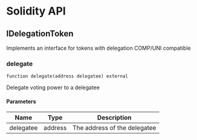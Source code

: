 # Solidity API

## IDelegationToken

Implements an interface for tokens with delegation COMP/UNI compatible

### delegate

```solidity
function delegate(address delegatee) external
```

Delegate voting power to a delegatee

#### Parameters

| Name | Type | Description |
| ---- | ---- | ----------- |
| delegatee | address | The address of the delegatee |

